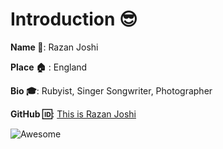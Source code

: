 
# Introduction :sunglasses:
**Name :name_badge:**:  Razan Joshi


**Place :house:** : England


**Bio :mortar_board:**: Rubyist, Singer Songwriter, Photographer


**GitHub :id:**: [This is Razan Joshi](https://github.com/razanjoshi)


![Awesome](https://awesome.re/badge.svg)

